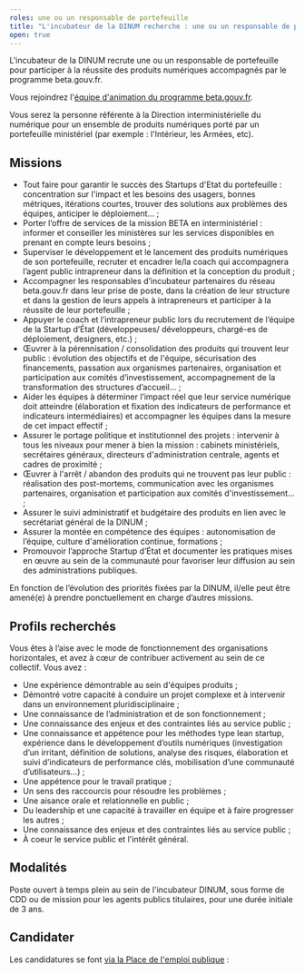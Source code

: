 ```yaml
---
roles: une ou un responsable de portefeuille
title: "L'incubateur de la DINUM recherche : une ou un responsable de portefeuille de Startups d'Etat"
open: true
---
```


L'incubateur de la DINUM recrute une ou un responsable de portefeuille pour participer à la réussite des produits numériques accompagnés par le programme beta.gouv.fr.

<!--more-->

Vous rejoindrez l'[équipe d'animation du programme beta.gouv.fr](https://doc.incubateur.net/communaute/travailler-a-beta-gouv/je-minforme-sur-la-vie-de-la-communaute/equipe-danimation). 

Vous serez la personne référente à la Direction interministérielle du numérique pour un ensemble de produits numériques porté par un portefeuille ministériel (par exemple : l'Intérieur, les Armées, etc). 

## Missions
- Tout faire pour garantir le succès des Startups d'Etat du portefeuille : concentration sur l'impact et les besoins des usagers, bonnes métriques, itérations courtes, trouver des solutions aux problèmes des équipes, anticiper le déploiement… ;
- Porter l’offre de services de la mission BETA en interministériel : informer et conseiller les ministères sur les services disponibles en prenant en compte leurs besoins ;
- Superviser le développement et le lancement des produits numériques de son portefeuille, recruter et encadrer le/la coach qui accompagnera l’agent public intrapreneur dans la définition et la conception du produit ;
- Accompagner les responsables d’incubateur partenaires du réseau beta.gouv.fr dans leur prise de poste, dans la création de leur structure et dans la gestion de leurs appels à intrapreneurs et participer à la réussite de leur portefeuille ;
- Appuyer le coach et l’intrapreneur public lors du recrutement de l’équipe de la Startup d’État (développeuses/ développeurs, chargé-es de déploiement, designers, etc.) ;
- Œuvrer à la pérennisation / consolidation des produits qui trouvent leur public : évolution des objectifs et de l'équipe, sécurisation des financements, passation aux organismes partenaires, organisation et participation aux comités d’investissement, accompagnement de la transformation des structures d’accueil… ;
- Aider les équipes à déterminer l’impact réel que leur service numérique doit atteindre (élaboration et fixation des indicateurs de performance et indicateurs intermédiaires) et accompagner les équipes dans la mesure de cet impact effectif ;
- Assurer le portage politique et institutionnel des projets : intervenir à tous les niveaux pour mener à bien la mission : cabinets ministériels, secrétaires généraux, directeurs d'administration centrale, agents et cadres de proximité ;
- Œuvrer à l'arrêt / abandon des produits qui ne trouvent pas leur public : réalisation des post-mortems, communication avec les organismes partenaires, organisation et participation aux comités d'investissement… ;
- Assurer le suivi administratif et budgétaire des produits en lien avec le secrétariat général de la DINUM ;
- Assurer la montée en compétence des équipes : autonomisation de l’équipe, culture d'amélioration continue, formations ;
- Promouvoir l’approche Startup d’État et documenter les pratiques mises en œuvre au sein de la communauté pour favoriser leur diffusion au sein des administrations publiques.

En fonction de l’évolution des priorités fixées par la DINUM, il/elle peut être amené(e) à prendre ponctuellement en charge d’autres missions.

## Profils recherchés

Vous êtes à l’aise avec le mode de fonctionnement des organisations horizontales, et avez à cœur de contribuer activement au sein de ce collectif.
Vous avez :
- Une expérience démontrable au sein d'équipes produits ;
- Démontré votre capacité à conduire un projet complexe et à intervenir dans un environnement pluridisciplinaire ;
- Une connaissance de l’administration et de son fonctionnement ;
- Une connaissance des enjeux et des contraintes liés au service public ;
- Une connaissance et appétence pour les méthodes type lean startup, expérience dans le développement d’outils numériques (investigation d’un irritant, définition de solutions, analyse des risques, élaboration et suivi d’indicateurs de performance clés, mobilisation d’une communauté d’utilisateurs…) ;
- Une appétence pour le travail pratique ;
- Un sens des raccourcis pour résoudre les problèmes ;
- Une aisance orale et relationnelle en public ;
- Du leadership et une capacité à travailler en équipe et à faire progresser les autres ;
- Une connaissance des enjeux et des contraintes liés au service public ;
- À coeur le service public et l'intérêt général.

## Modalités
Poste ouvert à temps plein au sein de l'incubateur DINUM, sous forme de CDD ou de mission pour les agents publics titulaires, pour une durée initiale de 3 ans.

## Candidater
Les candidatures se font [via la Place de l'emploi publique](https://place-emploi-public.gouv.fr/offre-emploi/responsable-d-un-portefeuille-de-startups-d-tat-hf-reference-2021-614429/) : 
